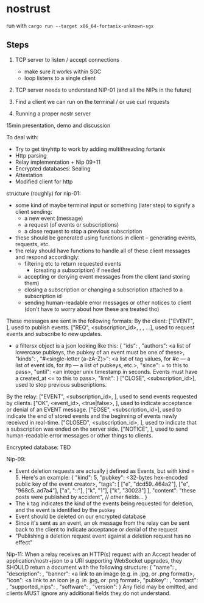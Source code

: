 # nostrust

run with `cargo run --target x86_64-fortanix-unknown-sgx`


## Steps

1. TCP server to listen / accept connections
    - make sure it works within SGC
    - loop listens to a single client
2. TCP server needs to understand NIP-01 (and all the NIPs in the future)
3. Find a client we can run on the terminal / or use curl requests


1. Running a proper nostr server

15min presentation, demo and discussion


To deal with:
- Try to get tinyhttp to work by adding multithreading fortanix
- Http parsing
- Relay implementation + Nip 09+11
- Encrypted databases: Sealing
- Attestation
- Modified client for http


structure (roughly) for nip-01:
- some kind of maybe terminal input or something (later step) to signify a client sending:
    - a new event (message)
    - a request (of events or subscriptions)
    - a close request to stop a previous subscription
- these should be generated using functions in client – generating events, requests, etc.
- the relay should have functions to handle all of these client messages and respond accordingly:
    - filtering etc to return requested events
        - (creating a subscription) if needed
    - accepting or denying event messages from the client (and storing them)
    - closing a subscription or changing a subscription attached to a subscription id
    - sending human-readable error messages or other notices to client (don't have to worry about how these are treated tho)

These messages are sent in the following formats:
By the client:
["EVENT", <event struct defined defined in event.rs as json>], used to publish events.
["REQ", <subscription_id>, <filters1>, <filters2>, ...], used to request events and subscribe to new updates.
 - a filtersx object is a json looking like this:
    {
    "ids": <a list of event ids>,
    "authors": <a list of lowercase pubkeys, the pubkey of an event must be one of these>,
    "kinds": <a list of a kind numbers>,
    "#<single-letter (a-zA-Z)>": <a list of tag values, for #e — a list of event ids, for #p — a list of pubkeys, etc.>,
    "since": <an integer unix timestamp in seconds. Events must have a created_at >= to this to pass>,
    "until": <an integer unix timestamp in seconds. Events must have a created_at <= to this to pass>,
    "limit": <maximum number of events relays SHOULD return in the initial query>
    }
["CLOSE", <subscription_id>], used to stop previous subscriptions.

By the relay:
["EVENT", <subscription_id>, <event JSON as defined above>], used to send events requested by clients.
["OK", <event_id>, <true|false>, <message>], used to indicate acceptance or denial of an EVENT message.
["EOSE", <subscription_id>], used to indicate the end of stored events and the beginning of events newly received in real-time.
["CLOSED", <subscription_id>, <message>], used to indicate that a subscription was ended on the server side.
["NOTICE", <message>], used to send human-readable error messages or other things to clients.

Encrypted database:
TBD

Nip-09:

- Event deletion requests are actually j defined as Events, but with kind = 5. Here's an example:
{
  "kind": 5,
  "pubkey": <32-bytes hex-encoded public key of the event creator>,
  "tags": [
    ["e", "dcd59..464a2"],
    ["e", "968c5..ad7a4"],
    ["a", "<kind>:<pubkey>:<d-identifier>"],
    ["k", "1"],
    ["k", "30023"]
  ],
  "content": "these posts were published by accident",
  // other fields...
}
- The k tag indicates the kind of the events being requested for deletion, and the event is identified by the `pubkey`
- Event should be deleted on our encrypted database
- Since it's sent as an event, an ok message from the relay can be sent back to the client to indicate acceptance or denial of the request
- "Publishing a deletion request event against a deletion request has no effect"

Nip-11:
When a relay receives an HTTP(s) request with an Accept header of application/nostr+json to a URI supporting WebSocket upgrades, they SHOULD return a document with the following structure:
{
  "name": <string identifying relay>,
  "description": <string with detailed information>,
  "banner": <a link to an image (e.g. in .jpg, or .png format)>,
  "icon": <a link to an icon (e.g. in .jpg, or .png format>,
  "pubkey": <administrative contact pubkey>,
  "contact": <administrative alternate contact>,
  "supported_nips": <a list of NIP numbers supported by the relay>,
  "software": <string identifying relay software URL>,
  "version": <string version identifier>
}
Any field may be omitted, and clients MUST ignore any additional fields they do not understand.